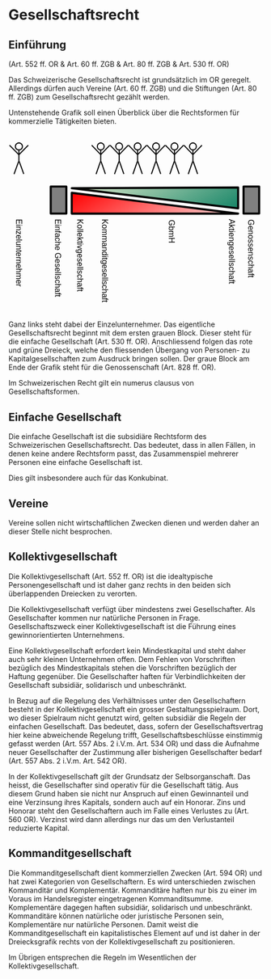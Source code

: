 # Gesellschaftsrecht

## Einführung
(Art. 552 ff. OR  & Art. 60 ff. ZGB & Art. 80 ff. ZGB & Art. 530 ff. OR)

Das Schweizerische Gesellschaftsrecht ist grundsätzlich im OR geregelt.
Allerdings dürfen auch Vereine (Art. 60 ff. ZGB) und die Stiftungen
(Art. 80 ff. ZGB) zum Gesellschaftsrecht gezählt werden.

Untenstehende Grafik soll einen Überblick über die Rechtsformen für
kommerzielle Tätigkeiten bieten.

<svg
   version="1.2"
   width="100%"
   height="86.870003mm"
   viewBox="0 0 12250 8687.0003"
   preserveAspectRatio="xMidYMid"
   fill-rule="evenodd"
   stroke-width="28.222"
   stroke-linejoin="round"
   xml:space="preserve"
   id="svg259"
   sodipodi:docname="231021_gesellschaftsrecht.svg"
   inkscape:version="1.3 (0e150ed6c4, 2023-07-21)"
   xmlns:inkscape="http://www.inkscape.org/namespaces/inkscape"
   xmlns:sodipodi="http://sodipodi.sourceforge.net/DTD/sodipodi-0.dtd"
   xmlns="http://www.w3.org/2000/svg"
   xmlns:svg="http://www.w3.org/2000/svg"
   xmlns:ooo="http://xml.openoffice.org/svg/export"><sodipodi:namedview
   id="namedview259"
   pagecolor="#ffffff"
   bordercolor="#000000"
   borderopacity="0.25"
   inkscape:showpageshadow="2"
   inkscape:pageopacity="0.0"
   inkscape:pagecheckerboard="0"
   inkscape:deskcolor="#d1d1d1"
   inkscape:document-units="mm"
   inkscape:zoom="0.48106061"
   inkscape:cx="199.55906"
   inkscape:cy="376.25197"
   inkscape:window-width="1280"
   inkscape:window-height="778"
   inkscape:window-x="-6"
   inkscape:window-y="-6"
   inkscape:window-maximized="1"
   inkscape:current-layer="svg259" />&#10; <defs
   class="ClipPathGroup"
   id="defs2">&#10;  <clipPath
   id="presentation_clip_path"
   clipPathUnits="userSpaceOnUse">&#10;   <rect
   x="0"
   y="0"
   width="21000"
   height="29700"
   id="rect1" />&#10;  </clipPath>&#10;  <clipPath
   id="presentation_clip_path_shrink"
   clipPathUnits="userSpaceOnUse">&#10;   <rect
   x="21"
   y="29"
   width="20958"
   height="29641"
   id="rect2" />&#10;  </clipPath>&#10; </defs>&#10; <defs
   id="defs27">&#10;  <font
   id="EmbeddedFont_1"
   horiz-adv-x="2048"
   horiz-origin-x="0"
   horiz-origin-y="0"
   vert-origin-x="512"
   vert-origin-y="768"
   vert-adv-y="1024">&#10;   <font-face
   font-family="Liberation Sans embedded"
   units-per-em="2048"
   font-weight="normal"
   font-style="normal"
   ascent="1852"
   descent="432"
   id="font-face2" />&#10;   <missing-glyph
   horiz-adv-x="2048"
   d="M 0,0 L 2047,0 2047,2047 0,2047 0,0 Z"
   id="missing-glyph2" />&#10;   <glyph
   unicode="z"
   horiz-adv-x="848"
   d="M 83,0 L 83,137 688,943 117,943 117,1082 901,1082 901,945 295,139 922,139 922,0 83,0 Z"
   id="glyph2" />&#10;   <glyph
   unicode="v"
   horiz-adv-x="1024"
   d="M 613,0 L 400,0 7,1082 199,1082 437,378 C 446,351 469,272 506,141 L 541,258 580,376 826,1082 1017,1082 613,0 Z"
   id="glyph3" />&#10;   <glyph
   unicode="u"
   horiz-adv-x="874"
   d="M 314,1082 L 314,396 C 314,325 321,269 335,230 349,191 371,162 402,145 433,128 478,119 537,119 624,119 692,149 742,208 792,267 817,350 817,455 L 817,1082 997,1082 997,231 C 997,105 999,28 1003,0 L 833,0 C 832,3 832,12 831,27 830,42 830,59 829,78 828,97 826,132 825,185 L 822,185 C 781,110 733,58 679,27 624,-4 557,-20 476,-20 357,-20 271,10 216,69 161,128 133,225 133,361 L 133,1082 314,1082 Z"
   id="glyph4" />&#10;   <glyph
   unicode="t"
   horiz-adv-x="531"
   d="M 554,8 C 495,-8 434,-16 372,-16 228,-16 156,66 156,229 L 156,951 31,951 31,1082 163,1082 216,1324 336,1324 336,1082 536,1082 536,951 336,951 336,268 C 336,216 345,180 362,159 379,138 408,127 450,127 474,127 509,132 554,141 L 554,8 Z"
   id="glyph5" />&#10;   <glyph
   unicode="s"
   horiz-adv-x="901"
   d="M 950,299 C 950,197 912,118 835,63 758,8 650,-20 511,-20 376,-20 273,2 200,47 127,91 79,160 57,254 L 216,285 C 231,227 263,185 311,158 359,131 426,117 511,117 602,117 669,131 712,159 754,187 775,229 775,285 775,328 760,362 731,389 702,416 654,438 589,455 L 460,489 C 357,516 283,542 240,568 196,593 162,624 137,661 112,698 100,743 100,796 100,895 135,970 206,1022 276,1073 378,1099 513,1099 632,1099 727,1078 798,1036 868,994 912,927 931,834 L 769,814 C 759,862 732,899 689,925 645,950 586,963 513,963 432,963 372,951 333,926 294,901 275,864 275,814 275,783 283,758 299,738 315,718 339,701 370,687 401,673 467,654 568,629 663,605 732,583 774,563 816,542 849,520 874,495 898,470 917,442 930,410 943,377 950,340 950,299 Z"
   id="glyph6" />&#10;   <glyph
   unicode="r"
   horiz-adv-x="522"
   d="M 142,0 L 142,830 C 142,906 140,990 136,1082 L 306,1082 C 311,959 314,886 314,861 L 318,861 C 347,954 380,1017 417,1051 454,1085 507,1102 575,1102 599,1102 623,1099 648,1092 L 648,927 C 624,934 592,937 552,937 477,937 420,905 381,841 342,776 322,684 322,564 L 322,0 142,0 Z"
   id="glyph7" />&#10;   <glyph
   unicode="o"
   horiz-adv-x="980"
   d="M 1053,542 C 1053,353 1011,212 928,119 845,26 724,-20 565,-20 407,-20 288,28 207,125 126,221 86,360 86,542 86,915 248,1102 571,1102 736,1102 858,1057 936,966 1014,875 1053,733 1053,542 Z M 864,542 C 864,691 842,800 798,868 753,935 679,969 574,969 469,969 393,935 346,866 299,797 275,689 275,542 275,399 298,292 345,221 391,149 464,113 563,113 671,113 748,148 795,217 841,286 864,395 864,542 Z"
   id="glyph8" />&#10;   <glyph
   unicode="n"
   horiz-adv-x="874"
   d="M 825,0 L 825,686 C 825,757 818,813 804,852 790,891 768,920 737,937 706,954 661,963 602,963 515,963 447,933 397,874 347,815 322,732 322,627 L 322,0 142,0 142,851 C 142,977 140,1054 136,1082 L 306,1082 C 307,1079 307,1070 308,1055 309,1040 310,1024 311,1005 312,986 313,950 314,897 L 317,897 C 358,972 406,1025 461,1056 515,1087 582,1102 663,1102 782,1102 869,1073 924,1014 979,955 1006,857 1006,721 L 1006,0 825,0 Z"
   id="glyph9" />&#10;   <glyph
   unicode="m"
   horiz-adv-x="1439"
   d="M 768,0 L 768,686 C 768,791 754,863 725,903 696,943 645,963 570,963 493,963 433,934 388,875 343,816 321,734 321,627 L 321,0 142,0 142,851 C 142,977 140,1054 136,1082 L 306,1082 C 307,1079 307,1070 308,1055 309,1040 310,1024 311,1005 312,986 313,950 314,897 L 317,897 C 356,974 400,1027 450,1057 500,1087 561,1102 633,1102 715,1102 780,1086 828,1053 875,1020 908,968 927,897 L 930,897 C 967,970 1013,1022 1066,1054 1119,1086 1183,1102 1258,1102 1367,1102 1447,1072 1497,1013 1546,954 1571,856 1571,721 L 1571,0 1393,0 1393,686 C 1393,791 1379,863 1350,903 1321,943 1270,963 1195,963 1116,963 1055,934 1012,876 968,817 946,734 946,627 L 946,0 768,0 Z"
   id="glyph10" />&#10;   <glyph
   unicode="l"
   horiz-adv-x="195"
   d="M 138,0 L 138,1484 318,1484 318,0 138,0 Z"
   id="glyph11" />&#10;   <glyph
   unicode="k"
   horiz-adv-x="901"
   d="M 816,0 L 450,494 318,385 318,0 138,0 138,1484 318,1484 318,557 793,1082 1004,1082 565,617 1027,0 816,0 Z"
   id="glyph12" />&#10;   <glyph
   unicode="i"
   horiz-adv-x="187"
   d="M 137,1312 L 137,1484 317,1484 317,1312 137,1312 Z M 137,0 L 137,1082 317,1082 317,0 137,0 Z"
   id="glyph13" />&#10;   <glyph
   unicode="h"
   horiz-adv-x="865"
   d="M 317,897 C 356,968 402,1020 457,1053 511,1086 580,1102 663,1102 780,1102 867,1073 923,1015 978,956 1006,858 1006,721 L 1006,0 825,0 825,686 C 825,762 818,819 804,856 790,893 767,920 735,937 703,954 659,963 602,963 517,963 450,934 399,875 348,816 322,737 322,638 L 322,0 142,0 142,1484 322,1484 322,1098 C 322,1057 321,1015 319,972 316,929 315,904 314,897 L 317,897 Z"
   id="glyph14" />&#10;   <glyph
   unicode="g"
   horiz-adv-x="936"
   d="M 548,-425 C 430,-425 336,-402 266,-355 196,-309 151,-243 131,-158 L 312,-132 C 324,-182 351,-220 392,-247 433,-274 486,-288 553,-288 732,-288 822,-183 822,27 L 822,201 820,201 C 786,132 739,80 680,45 621,10 551,-8 472,-8 339,-8 242,36 180,124 117,212 86,350 86,539 86,730 120,872 187,963 254,1054 355,1099 492,1099 569,1099 635,1082 692,1047 748,1012 791,962 822,897 L 824,897 C 824,917 825,952 828,1001 831,1050 833,1077 836,1082 L 1007,1082 C 1003,1046 1001,971 1001,858 L 1001,31 C 1001,-273 850,-425 548,-425 Z M 822,541 C 822,629 810,705 786,769 762,832 728,881 685,915 641,948 591,965 536,965 444,965 377,932 335,865 293,798 272,690 272,541 272,393 292,287 331,222 370,157 438,125 533,125 590,125 640,142 684,175 728,208 762,256 786,319 810,381 822,455 822,541 Z"
   id="glyph15" />&#10;   <glyph
   unicode="f"
   horiz-adv-x="548"
   d="M 361,951 L 361,0 181,0 181,951 29,951 29,1082 181,1082 181,1204 C 181,1303 203,1374 246,1417 289,1460 356,1482 445,1482 495,1482 537,1478 572,1470 L 572,1333 C 542,1338 515,1341 492,1341 446,1341 413,1329 392,1306 371,1283 361,1240 361,1179 L 361,1082 572,1082 572,951 361,951 Z"
   id="glyph16" />&#10;   <glyph
   unicode="e"
   horiz-adv-x="972"
   d="M 276,503 C 276,379 302,283 353,216 404,149 479,115 578,115 656,115 719,131 766,162 813,193 844,233 861,281 L 1019,236 C 954,65 807,-20 578,-20 418,-20 296,28 213,123 129,218 87,360 87,548 87,727 129,864 213,959 296,1054 416,1102 571,1102 889,1102 1048,910 1048,527 L 1048,503 276,503 Z M 862,641 C 852,755 823,838 775,891 727,943 658,969 568,969 481,969 412,940 361,882 310,823 282,743 278,641 L 862,641 Z"
   id="glyph17" />&#10;   <glyph
   unicode="d"
   horiz-adv-x="936"
   d="M 821,174 C 788,105 744,55 689,25 634,-5 565,-20 484,-20 347,-20 247,26 183,118 118,210 86,349 86,536 86,913 219,1102 484,1102 566,1102 634,1087 689,1057 744,1027 788,979 821,914 L 823,914 821,1035 821,1484 1001,1484 1001,223 C 1001,110 1003,36 1007,0 L 835,0 C 833,11 831,35 829,74 826,113 825,146 825,174 L 821,174 Z M 275,542 C 275,391 295,282 335,217 375,152 440,119 530,119 632,119 706,154 752,225 798,296 821,405 821,554 821,697 798,802 752,869 706,936 633,969 532,969 441,969 376,936 336,869 295,802 275,693 275,542 Z"
   id="glyph18" />&#10;   <glyph
   unicode="c"
   horiz-adv-x="892"
   d="M 275,546 C 275,402 298,295 343,226 388,157 457,122 548,122 612,122 666,139 709,174 752,209 778,262 788,334 L 970,322 C 956,218 912,135 837,73 762,11 668,-20 553,-20 402,-20 286,28 207,124 127,219 87,359 87,542 87,724 127,863 207,959 287,1054 402,1102 551,1102 662,1102 754,1073 827,1016 900,959 945,880 964,779 L 779,765 C 770,825 746,873 708,908 670,943 616,961 546,961 451,961 382,929 339,866 296,803 275,696 275,546 Z"
   id="glyph19" />&#10;   <glyph
   unicode="b"
   horiz-adv-x="927"
   d="M 1053,546 C 1053,169 920,-20 655,-20 573,-20 505,-5 451,25 396,54 352,102 318,168 L 316,168 C 316,147 315,116 312,74 309,31 307,7 306,0 L 132,0 C 136,36 138,110 138,223 L 138,1484 318,1484 318,1061 C 318,1018 317,967 314,908 L 318,908 C 351,977 396,1027 451,1057 506,1087 574,1102 655,1102 792,1102 892,1056 957,964 1021,872 1053,733 1053,546 Z M 864,540 C 864,691 844,800 804,865 764,930 699,963 609,963 508,963 434,928 388,859 341,790 318,680 318,529 318,387 341,282 386,215 431,147 505,113 607,113 698,113 763,147 804,214 844,281 864,389 864,540 Z"
   id="glyph20" />&#10;   <glyph
   unicode="a"
   horiz-adv-x="1060"
   d="M 414,-20 C 305,-20 224,9 169,66 114,123 87,202 87,302 87,414 124,500 198,560 271,620 390,652 554,656 L 797,660 797,719 C 797,807 778,870 741,908 704,946 645,965 565,965 484,965 426,951 389,924 352,897 330,853 323,793 L 135,810 C 166,1005 310,1102 569,1102 705,1102 807,1071 876,1009 945,946 979,856 979,738 L 979,272 C 979,219 986,179 1000,152 1014,125 1041,111 1080,111 1097,111 1117,113 1139,118 L 1139,6 C 1094,-5 1047,-10 1000,-10 933,-10 885,8 855,43 824,78 807,132 803,207 L 797,207 C 751,124 698,66 637,32 576,-3 501,-20 414,-20 Z M 455,115 C 521,115 580,130 631,160 682,190 723,231 753,284 782,336 797,390 797,445 L 797,534 600,530 C 515,529 451,520 408,504 364,488 330,463 307,430 284,397 272,353 272,299 272,240 288,195 320,163 351,131 396,115 455,115 Z"
   id="glyph21" />&#10;   <glyph
   unicode="K"
   horiz-adv-x="1182"
   d="M 1106,0 L 543,680 359,540 359,0 168,0 168,1409 359,1409 359,703 1038,1409 1263,1409 663,797 1343,0 1106,0 Z"
   id="glyph22" />&#10;   <glyph
   unicode="H"
   horiz-adv-x="1147"
   d="M 1121,0 L 1121,653 359,653 359,0 168,0 168,1409 359,1409 359,813 1121,813 1121,1409 1312,1409 1312,0 1121,0 Z"
   id="glyph23" />&#10;   <glyph
   unicode="G"
   horiz-adv-x="1342"
   d="M 103,711 C 103,940 164,1117 287,1242 410,1367 582,1430 804,1430 960,1430 1087,1404 1184,1351 1281,1298 1356,1214 1409,1098 L 1227,1044 C 1187,1124 1132,1182 1062,1219 991,1256 904,1274 799,1274 636,1274 512,1225 426,1127 340,1028 297,890 297,711 297,533 343,393 434,290 525,187 652,135 813,135 905,135 991,149 1071,177 1150,205 1215,243 1264,291 L 1264,545 843,545 843,705 1440,705 1440,219 C 1365,143 1274,84 1166,43 1057,1 940,-20 813,-20 666,-20 539,9 432,68 325,127 244,211 188,322 131,432 103,562 103,711 Z"
   id="glyph24" />&#10;   <glyph
   unicode="E"
   horiz-adv-x="1112"
   d="M 168,0 L 168,1409 1237,1409 1237,1253 359,1253 359,801 1177,801 1177,647 359,647 359,156 1278,156 1278,0 168,0 Z"
   id="glyph25" />&#10;   <glyph
   unicode="A"
   horiz-adv-x="1368"
   d="M 1167,0 L 1006,412 364,412 202,0 4,0 579,1409 796,1409 1362,0 1167,0 Z M 685,1265 L 676,1237 C 659,1182 635,1111 602,1024 L 422,561 949,561 768,1026 C 749,1072 731,1124 712,1182 L 685,1265 Z"
   id="glyph26" />&#10;   <glyph
   unicode=" "
   horiz-adv-x="564"
   id="glyph27" />&#10;  </font>&#10; </defs>&#10; <defs
   class="TextShapeIndex"
   id="defs28">&#10;  <g
   ooo:slide="id1"
   ooo:id-list="id3 id4 id5 id6 id7 id8 id9 id10 id11 id12 id13 id14 id15 id16 id17 id18 id19 id20 id21 id22 id23 id24 id25 id26 id27 id28 id29 id30 id31 id32 id33 id34 id35 id36 id37 id38 id39 id40 id41 id42 id43 id44 id45 id46 id47 id48 id49 id50 id51 id52 id53 id54 id55"
   id="g27" />&#10; </defs>&#10; <defs
   class="EmbeddedBulletChars"
   id="defs37">&#10;  <g
   id="bullet-char-template-57356"
   transform="matrix(4.8828125e-4,0,0,-4.8828125e-4,0,0)">&#10;   <path
   d="M 580,1141 1163,571 580,0 -4,571 Z"
   id="path28" />&#10;  </g>&#10;  <g
   id="bullet-char-template-57354"
   transform="matrix(4.8828125e-4,0,0,-4.8828125e-4,0,0)">&#10;   <path
   d="M 8,1128 H 1137 V 0 H 8 Z"
   id="path29" />&#10;  </g>&#10;  <g
   id="bullet-char-template-10146"
   transform="matrix(4.8828125e-4,0,0,-4.8828125e-4,0,0)">&#10;   <path
   d="M 174,0 602,739 174,1481 1456,739 Z M 1358,739 309,1346 659,739 Z"
   id="path30" />&#10;  </g>&#10;  <g
   id="bullet-char-template-10132"
   transform="matrix(4.8828125e-4,0,0,-4.8828125e-4,0,0)">&#10;   <path
   d="M 2015,739 1276,0 H 717 l 543,543 H 174 v 393 h 1086 l -543,545 h 557 z"
   id="path31" />&#10;  </g>&#10;  <g
   id="bullet-char-template-10007"
   transform="matrix(4.8828125e-4,0,0,-4.8828125e-4,0,0)">&#10;   <path
   d="m 0,-2 c -7,16 -16,29 -25,39 l 381,530 c -94,256 -141,385 -141,387 0,25 13,38 40,38 9,0 21,-2 34,-5 21,4 42,12 65,25 l 27,-13 111,-251 280,301 64,-25 24,25 c 21,-10 41,-24 62,-43 C 886,937 835,863 770,784 769,783 710,716 594,584 L 774,223 c 0,-27 -21,-55 -63,-84 l 16,-20 C 717,90 699,76 672,76 641,76 570,178 457,381 L 164,-76 c -22,-34 -53,-51 -92,-51 -42,0 -63,17 -64,51 -7,9 -10,24 -10,44 0,9 1,19 2,30 z"
   id="path32" />&#10;  </g>&#10;  <g
   id="bullet-char-template-10004"
   transform="matrix(4.8828125e-4,0,0,-4.8828125e-4,0,0)">&#10;   <path
   d="M 285,-33 C 182,-33 111,30 74,156 52,228 41,333 41,471 c 0,78 14,145 41,201 34,71 87,106 158,106 53,0 88,-31 106,-94 l 23,-176 c 8,-64 28,-97 59,-98 l 735,706 c 11,11 33,17 66,17 42,0 63,-15 63,-46 V 965 c 0,-36 -10,-64 -30,-84 L 442,47 C 390,-6 338,-33 285,-33 Z"
   id="path33" />&#10;  </g>&#10;  <g
   id="bullet-char-template-9679"
   transform="matrix(4.8828125e-4,0,0,-4.8828125e-4,0,0)">&#10;   <path
   d="M 813,0 C 632,0 489,54 383,161 276,268 223,411 223,592 c 0,181 53,324 160,431 106,107 249,161 430,161 179,0 323,-54 432,-161 108,-107 162,-251 162,-431 0,-180 -54,-324 -162,-431 C 1136,54 992,0 813,0 Z"
   id="path34" />&#10;  </g>&#10;  <g
   id="bullet-char-template-8226"
   transform="matrix(4.8828125e-4,0,0,-4.8828125e-4,0,0)">&#10;   <path
   d="m 346,457 c -73,0 -137,26 -191,78 -54,51 -81,114 -81,188 0,73 27,136 81,188 54,52 118,78 191,78 73,0 134,-26 185,-79 51,-51 77,-114 77,-187 0,-75 -25,-137 -76,-188 -50,-52 -112,-78 -186,-78 z"
   id="path35" />&#10;  </g>&#10;  <g
   id="bullet-char-template-8211"
   transform="matrix(4.8828125e-4,0,0,-4.8828125e-4,0,0)">&#10;   <path
   d="M -4,459 H 1135 V 606 H -4 Z"
   id="path36" />&#10;  </g>&#10;  <g
   id="bullet-char-template-61548"
   transform="matrix(4.8828125e-4,0,0,-4.8828125e-4,0,0)">&#10;   <path
   d="m 173,740 c 0,163 58,303 173,419 116,115 255,173 419,173 163,0 302,-58 418,-173 116,-116 174,-256 174,-419 0,-163 -58,-303 -174,-418 C 1067,206 928,148 765,148 601,148 462,206 346,322 231,437 173,577 173,740 Z"
   id="path37" />&#10;  </g>&#10; </defs>&#10; <g
   id="g37"
   transform="translate(-5200,-4874)">&#10;  <g
   id="id2"
   class="Master_Slide">&#10;   <g
   id="bg-id2"
   class="Background" />&#10;   <g
   id="bo-id2"
   class="BackgroundObjects" />&#10;  </g>&#10; </g>&#10; <g
   class="SlideGroup"
   id="g259"
   transform="translate(-5200,-4397.7497)">&#10;  <g
   id="g258">&#10;   <g
   id="container-id1">&#10;    <g
   id="id1"
   class="Slide"
   clip-path="url(#presentation_clip_path)">&#10;     <g
   class="Page"
   id="g257">&#10;      <g
   class="Group"
   id="g172">&#10;       <g
   class="Group"
   id="g168">&#10;        <g
   class="com.sun.star.drawing.CustomShape"
   id="g39">&#10;         <g
   id="id3">&#10;          <rect
   class="BoundingBox"
   stroke="none"
   fill="none"
   x="8189"
   y="7250"
   width="8103"
   height="1102"
   id="rect37" />&#10;          <g
   id="g38">&#10;           <defs
   id="defs38">&#10;            <linearGradient
   id="gradient1"
   x1="11024"
   y1="5693"
   x2="13457"
   y2="9908"
   gradientUnits="userSpaceOnUse">&#10;             <stop
   offset="0"
   style="stop-color:rgb(255,0,0)"
   id="stop37" />&#10;             <stop
   offset="1"
   style="stop-color:rgb(255,215,215)"
   id="stop38" />&#10;            </linearGradient>&#10;           </defs>&#10;           <path
   style="fill:url(#gradient1)"
   d="m 8240,7300 8001,1001 H 8240 Z"
   id="path38" />&#10;          </g>&#10;          <path
   fill="none"
   stroke="#000000"
   stroke-width="100"
   stroke-linejoin="round"
   d="m 8240,7300 8001,1001 H 8240 Z"
   id="path39" />&#10;         </g>&#10;        </g>&#10;        <g
   class="com.sun.star.drawing.CustomShape"
   id="g167">&#10;         <g
   id="id4">&#10;          <rect
   class="BoundingBox"
   stroke="none"
   fill="none"
   x="8190"
   y="6995"
   width="8102"
   height="1105"
   id="rect39" />&#10;          <g
   id="g166">&#10;           <defs
   id="defs166">&#10;            <linearGradient
   id="gradient2"
   x1="11023"
   y1="5438"
   x2="13458"
   y2="9655"
   gradientUnits="userSpaceOnUse">&#10;             <stop
   offset="0.015625"
   style="stop-color:rgb(221,232,203)"
   id="stop39" />&#10;             <stop
   offset="0.015625"
   style="stop-color:rgb(218,231,202)"
   id="stop40" />&#10;             <stop
   offset="0.03125"
   style="stop-color:rgb(218,231,202)"
   id="stop41" />&#10;             <stop
   offset="0.03125"
   style="stop-color:rgb(215,229,200)"
   id="stop42" />&#10;             <stop
   offset="0.046875"
   style="stop-color:rgb(215,229,200)"
   id="stop43" />&#10;             <stop
   offset="0.046875"
   style="stop-color:rgb(212,228,199)"
   id="stop44" />&#10;             <stop
   offset="0.0625"
   style="stop-color:rgb(212,228,199)"
   id="stop45" />&#10;             <stop
   offset="0.0625"
   style="stop-color:rgb(209,226,197)"
   id="stop46" />&#10;             <stop
   offset="0.078125"
   style="stop-color:rgb(209,226,197)"
   id="stop47" />&#10;             <stop
   offset="0.078125"
   style="stop-color:rgb(206,225,196)"
   id="stop48" />&#10;             <stop
   offset="0.09375"
   style="stop-color:rgb(206,225,196)"
   id="stop49" />&#10;             <stop
   offset="0.09375"
   style="stop-color:rgb(203,223,194)"
   id="stop50" />&#10;             <stop
   offset="0.109375"
   style="stop-color:rgb(203,223,194)"
   id="stop51" />&#10;             <stop
   offset="0.109375"
   style="stop-color:rgb(200,222,192)"
   id="stop52" />&#10;             <stop
   offset="0.125"
   style="stop-color:rgb(200,222,192)"
   id="stop53" />&#10;             <stop
   offset="0.125"
   style="stop-color:rgb(196,220,191)"
   id="stop54" />&#10;             <stop
   offset="0.140625"
   style="stop-color:rgb(196,220,191)"
   id="stop55" />&#10;             <stop
   offset="0.140625"
   style="stop-color:rgb(193,218,189)"
   id="stop56" />&#10;             <stop
   offset="0.15625"
   style="stop-color:rgb(193,218,189)"
   id="stop57" />&#10;             <stop
   offset="0.15625"
   style="stop-color:rgb(190,217,188)"
   id="stop58" />&#10;             <stop
   offset="0.171875"
   style="stop-color:rgb(190,217,188)"
   id="stop59" />&#10;             <stop
   offset="0.171875"
   style="stop-color:rgb(187,215,186)"
   id="stop60" />&#10;             <stop
   offset="0.1875"
   style="stop-color:rgb(187,215,186)"
   id="stop61" />&#10;             <stop
   offset="0.1875"
   style="stop-color:rgb(184,214,185)"
   id="stop62" />&#10;             <stop
   offset="0.203125"
   style="stop-color:rgb(184,214,185)"
   id="stop63" />&#10;             <stop
   offset="0.203125"
   style="stop-color:rgb(181,212,183)"
   id="stop64" />&#10;             <stop
   offset="0.21875"
   style="stop-color:rgb(181,212,183)"
   id="stop65" />&#10;             <stop
   offset="0.21875"
   style="stop-color:rgb(178,211,181)"
   id="stop66" />&#10;             <stop
   offset="0.234375"
   style="stop-color:rgb(178,211,181)"
   id="stop67" />&#10;             <stop
   offset="0.234375"
   style="stop-color:rgb(175,209,180)"
   id="stop68" />&#10;             <stop
   offset="0.25"
   style="stop-color:rgb(175,209,180)"
   id="stop69" />&#10;             <stop
   offset="0.25"
   style="stop-color:rgb(171,207,178)"
   id="stop70" />&#10;             <stop
   offset="0.265625"
   style="stop-color:rgb(171,207,178)"
   id="stop71" />&#10;             <stop
   offset="0.265625"
   style="stop-color:rgb(168,206,177)"
   id="stop72" />&#10;             <stop
   offset="0.28125"
   style="stop-color:rgb(168,206,177)"
   id="stop73" />&#10;             <stop
   offset="0.28125"
   style="stop-color:rgb(165,204,175)"
   id="stop74" />&#10;             <stop
   offset="0.296875"
   style="stop-color:rgb(165,204,175)"
   id="stop75" />&#10;             <stop
   offset="0.296875"
   style="stop-color:rgb(162,203,174)"
   id="stop76" />&#10;             <stop
   offset="0.3125"
   style="stop-color:rgb(162,203,174)"
   id="stop77" />&#10;             <stop
   offset="0.3125"
   style="stop-color:rgb(159,201,172)"
   id="stop78" />&#10;             <stop
   offset="0.328125"
   style="stop-color:rgb(159,201,172)"
   id="stop79" />&#10;             <stop
   offset="0.328125"
   style="stop-color:rgb(156,200,170)"
   id="stop80" />&#10;             <stop
   offset="0.34375"
   style="stop-color:rgb(156,200,170)"
   id="stop81" />&#10;             <stop
   offset="0.34375"
   style="stop-color:rgb(153,198,169)"
   id="stop82" />&#10;             <stop
   offset="0.359375"
   style="stop-color:rgb(153,198,169)"
   id="stop83" />&#10;             <stop
   offset="0.359375"
   style="stop-color:rgb(150,197,167)"
   id="stop84" />&#10;             <stop
   offset="0.375"
   style="stop-color:rgb(150,197,167)"
   id="stop85" />&#10;             <stop
   offset="0.375"
   style="stop-color:rgb(146,195,166)"
   id="stop86" />&#10;             <stop
   offset="0.390625"
   style="stop-color:rgb(146,195,166)"
   id="stop87" />&#10;             <stop
   offset="0.390625"
   style="stop-color:rgb(143,193,164)"
   id="stop88" />&#10;             <stop
   offset="0.40625"
   style="stop-color:rgb(143,193,164)"
   id="stop89" />&#10;             <stop
   offset="0.40625"
   style="stop-color:rgb(140,192,162)"
   id="stop90" />&#10;             <stop
   offset="0.421875"
   style="stop-color:rgb(140,192,162)"
   id="stop91" />&#10;             <stop
   offset="0.421875"
   style="stop-color:rgb(137,190,161)"
   id="stop92" />&#10;             <stop
   offset="0.4375"
   style="stop-color:rgb(137,190,161)"
   id="stop93" />&#10;             <stop
   offset="0.4375"
   style="stop-color:rgb(134,189,159)"
   id="stop94" />&#10;             <stop
   offset="0.453125"
   style="stop-color:rgb(134,189,159)"
   id="stop95" />&#10;             <stop
   offset="0.453125"
   style="stop-color:rgb(131,187,158)"
   id="stop96" />&#10;             <stop
   offset="0.46875"
   style="stop-color:rgb(131,187,158)"
   id="stop97" />&#10;             <stop
   offset="0.46875"
   style="stop-color:rgb(128,186,156)"
   id="stop98" />&#10;             <stop
   offset="0.484375"
   style="stop-color:rgb(128,186,156)"
   id="stop99" />&#10;             <stop
   offset="0.484375"
   style="stop-color:rgb(125,184,155)"
   id="stop100" />&#10;             <stop
   offset="0.5"
   style="stop-color:rgb(125,184,155)"
   id="stop101" />&#10;             <stop
   offset="0.5"
   style="stop-color:rgb(121,182,153)"
   id="stop102" />&#10;             <stop
   offset="0.515625"
   style="stop-color:rgb(121,182,153)"
   id="stop103" />&#10;             <stop
   offset="0.515625"
   style="stop-color:rgb(118,181,151)"
   id="stop104" />&#10;             <stop
   offset="0.53125"
   style="stop-color:rgb(118,181,151)"
   id="stop105" />&#10;             <stop
   offset="0.53125"
   style="stop-color:rgb(115,179,150)"
   id="stop106" />&#10;             <stop
   offset="0.546875"
   style="stop-color:rgb(115,179,150)"
   id="stop107" />&#10;             <stop
   offset="0.546875"
   style="stop-color:rgb(112,178,148)"
   id="stop108" />&#10;             <stop
   offset="0.5625"
   style="stop-color:rgb(112,178,148)"
   id="stop109" />&#10;             <stop
   offset="0.5625"
   style="stop-color:rgb(109,176,147)"
   id="stop110" />&#10;             <stop
   offset="0.578125"
   style="stop-color:rgb(109,176,147)"
   id="stop111" />&#10;             <stop
   offset="0.578125"
   style="stop-color:rgb(106,175,145)"
   id="stop112" />&#10;             <stop
   offset="0.59375"
   style="stop-color:rgb(106,175,145)"
   id="stop113" />&#10;             <stop
   offset="0.59375"
   style="stop-color:rgb(103,173,144)"
   id="stop114" />&#10;             <stop
   offset="0.609375"
   style="stop-color:rgb(103,173,144)"
   id="stop115" />&#10;             <stop
   offset="0.609375"
   style="stop-color:rgb(100,172,142)"
   id="stop116" />&#10;             <stop
   offset="0.625"
   style="stop-color:rgb(100,172,142)"
   id="stop117" />&#10;             <stop
   offset="0.625"
   style="stop-color:rgb(96,170,140)"
   id="stop118" />&#10;             <stop
   offset="0.640625"
   style="stop-color:rgb(96,170,140)"
   id="stop119" />&#10;             <stop
   offset="0.640625"
   style="stop-color:rgb(93,168,139)"
   id="stop120" />&#10;             <stop
   offset="0.65625"
   style="stop-color:rgb(93,168,139)"
   id="stop121" />&#10;             <stop
   offset="0.65625"
   style="stop-color:rgb(90,167,137)"
   id="stop122" />&#10;             <stop
   offset="0.671875"
   style="stop-color:rgb(90,167,137)"
   id="stop123" />&#10;             <stop
   offset="0.671875"
   style="stop-color:rgb(87,165,136)"
   id="stop124" />&#10;             <stop
   offset="0.6875"
   style="stop-color:rgb(87,165,136)"
   id="stop125" />&#10;             <stop
   offset="0.6875"
   style="stop-color:rgb(84,164,134)"
   id="stop126" />&#10;             <stop
   offset="0.703125"
   style="stop-color:rgb(84,164,134)"
   id="stop127" />&#10;             <stop
   offset="0.703125"
   style="stop-color:rgb(81,162,132)"
   id="stop128" />&#10;             <stop
   offset="0.71875"
   style="stop-color:rgb(81,162,132)"
   id="stop129" />&#10;             <stop
   offset="0.71875"
   style="stop-color:rgb(78,161,131)"
   id="stop130" />&#10;             <stop
   offset="0.734375"
   style="stop-color:rgb(78,161,131)"
   id="stop131" />&#10;             <stop
   offset="0.734375"
   style="stop-color:rgb(75,159,129)"
   id="stop132" />&#10;             <stop
   offset="0.75"
   style="stop-color:rgb(75,159,129)"
   id="stop133" />&#10;             <stop
   offset="0.75"
   style="stop-color:rgb(71,157,128)"
   id="stop134" />&#10;             <stop
   offset="0.765625"
   style="stop-color:rgb(71,157,128)"
   id="stop135" />&#10;             <stop
   offset="0.765625"
   style="stop-color:rgb(68,156,126)"
   id="stop136" />&#10;             <stop
   offset="0.78125"
   style="stop-color:rgb(68,156,126)"
   id="stop137" />&#10;             <stop
   offset="0.78125"
   style="stop-color:rgb(65,154,125)"
   id="stop138" />&#10;             <stop
   offset="0.796875"
   style="stop-color:rgb(65,154,125)"
   id="stop139" />&#10;             <stop
   offset="0.796875"
   style="stop-color:rgb(62,153,123)"
   id="stop140" />&#10;             <stop
   offset="0.8125"
   style="stop-color:rgb(62,153,123)"
   id="stop141" />&#10;             <stop
   offset="0.8125"
   style="stop-color:rgb(59,151,121)"
   id="stop142" />&#10;             <stop
   offset="0.828125"
   style="stop-color:rgb(59,151,121)"
   id="stop143" />&#10;             <stop
   offset="0.828125"
   style="stop-color:rgb(56,150,120)"
   id="stop144" />&#10;             <stop
   offset="0.84375"
   style="stop-color:rgb(56,150,120)"
   id="stop145" />&#10;             <stop
   offset="0.84375"
   style="stop-color:rgb(53,148,118)"
   id="stop146" />&#10;             <stop
   offset="0.859375"
   style="stop-color:rgb(53,148,118)"
   id="stop147" />&#10;             <stop
   offset="0.859375"
   style="stop-color:rgb(50,147,117)"
   id="stop148" />&#10;             <stop
   offset="0.875"
   style="stop-color:rgb(50,147,117)"
   id="stop149" />&#10;             <stop
   offset="0.875"
   style="stop-color:rgb(46,145,115)"
   id="stop150" />&#10;             <stop
   offset="0.890625"
   style="stop-color:rgb(46,145,115)"
   id="stop151" />&#10;             <stop
   offset="0.890625"
   style="stop-color:rgb(43,143,114)"
   id="stop152" />&#10;             <stop
   offset="0.90625"
   style="stop-color:rgb(43,143,114)"
   id="stop153" />&#10;             <stop
   offset="0.90625"
   style="stop-color:rgb(40,142,112)"
   id="stop154" />&#10;             <stop
   offset="0.921875"
   style="stop-color:rgb(40,142,112)"
   id="stop155" />&#10;             <stop
   offset="0.921875"
   style="stop-color:rgb(37,140,110)"
   id="stop156" />&#10;             <stop
   offset="0.9375"
   style="stop-color:rgb(37,140,110)"
   id="stop157" />&#10;             <stop
   offset="0.9375"
   style="stop-color:rgb(34,139,109)"
   id="stop158" />&#10;             <stop
   offset="0.953125"
   style="stop-color:rgb(34,139,109)"
   id="stop159" />&#10;             <stop
   offset="0.953125"
   style="stop-color:rgb(31,137,107)"
   id="stop160" />&#10;             <stop
   offset="0.96875"
   style="stop-color:rgb(31,137,107)"
   id="stop161" />&#10;             <stop
   offset="0.96875"
   style="stop-color:rgb(28,136,106)"
   id="stop162" />&#10;             <stop
   offset="0.984375"
   style="stop-color:rgb(28,136,106)"
   id="stop163" />&#10;             <stop
   offset="0.984375"
   style="stop-color:rgb(25,134,104)"
   id="stop164" />&#10;             <stop
   offset="1"
   style="stop-color:rgb(25,134,104)"
   id="stop165" />&#10;             <stop
   offset="1"
   style="stop-color:rgb(21,132,102)"
   id="stop166" />&#10;            </linearGradient>&#10;           </defs>&#10;           <path
   style="fill:url(#gradient2)"
   d="m 16240,8048 -7999,-969 7999,-34 z"
   id="path166" />&#10;          </g>&#10;          <path
   fill="none"
   stroke="#000000"
   stroke-width="100"
   stroke-linejoin="round"
   d="m 16240,8048 -7999,-969 7999,-34 z"
   id="path167" />&#10;         </g>&#10;        </g>&#10;       </g>&#10;       <g
   class="com.sun.star.drawing.CustomShape"
   id="g169">&#10;        <g
   id="id5">&#10;         <rect
   class="BoundingBox"
   stroke="none"
   fill="none"
   x="7180"
   y="6950"
   width="851"
   height="1401"
   id="rect168" />&#10;         <path
   fill="#808080"
   stroke="none"
   d="M 7605,8300 H 7230 V 7000 h 750 v 1300 z"
   id="path168" />&#10;         <path
   fill="none"
   stroke="#000000"
   stroke-width="100"
   stroke-linejoin="round"
   d="M 7605,8300 H 7230 V 7000 h 750 v 1300 z"
   id="path169" />&#10;        </g>&#10;       </g>&#10;       <g
   class="com.sun.star.drawing.CustomShape"
   id="g171">&#10;        <g
   id="id6">&#10;         <rect
   class="BoundingBox"
   stroke="none"
   fill="none"
   x="16450"
   y="6950"
   width="851"
   height="1401"
   id="rect169" />&#10;         <path
   fill="#808080"
   stroke="none"
   d="m 16875,8300 h -375 V 7000 h 750 v 1300 z"
   id="path170" />&#10;         <path
   fill="none"
   stroke="#000000"
   stroke-width="100"
   stroke-linejoin="round"
   d="m 16875,8300 h -375 V 7000 h 750 v 1300 z"
   id="path171" />&#10;        </g>&#10;       </g>&#10;      </g>&#10;      <g
   class="Group"
   id="g181">&#10;       <g
   class="com.sun.star.drawing.CustomShape"
   id="g173">&#10;        <g
   id="id7">&#10;         <rect
   class="BoundingBox"
   stroke="none"
   fill="none"
   x="5506"
   y="4874"
   width="390"
   height="391"
   id="rect172" />&#10;         <path
   fill="#ffffff"
   stroke="none"
   d="m 5870,5069 c 0,30 -8,59 -23,85 -15,26 -36,47 -62,62 -26,15 -55,23 -84,23 -30,0 -59,-8 -85,-23 -26,-15 -47,-36 -62,-62 -15,-26 -23,-55 -23,-85 0,-30 8,-59 23,-85 15,-26 36,-47 62,-62 26,-15 55,-23 85,-23 29,0 58,8 84,23 26,15 47,36 62,62 15,26 23,55 23,85 z"
   id="path172" />&#10;         <path
   fill="none"
   stroke="#000000"
   stroke-width="50"
   stroke-linejoin="round"
   d="m 5870,5069 c 0,30 -8,59 -23,85 -15,26 -36,47 -62,62 -26,15 -55,23 -84,23 -30,0 -59,-8 -85,-23 -26,-15 -47,-36 -62,-62 -15,-26 -23,-55 -23,-85 0,-30 8,-59 23,-85 15,-26 36,-47 62,-62 26,-15 55,-23 85,-23 29,0 58,8 84,23 26,15 47,36 62,62 15,26 23,55 23,85 z"
   id="path173" />&#10;        </g>&#10;       </g>&#10;       <g
   class="com.sun.star.drawing.LineShape"
   id="g174">&#10;        <g
   id="id8">&#10;         <rect
   class="BoundingBox"
   stroke="none"
   fill="none"
   x="5675"
   y="5214"
   width="51"
   height="616"
   id="rect173" />&#10;         <path
   fill="none"
   stroke="#000000"
   stroke-width="50"
   stroke-linejoin="round"
   d="m 5700,5239 v 565"
   id="path174" />&#10;        </g>&#10;       </g>&#10;       <g
   class="Group"
   id="g177">&#10;        <g
   class="com.sun.star.drawing.LineShape"
   id="g175">&#10;         <g
   id="id9">&#10;          <rect
   class="BoundingBox"
   stroke="none"
   fill="none"
   x="5225"
   y="4988"
   width="501"
   height="503"
   id="rect174" />&#10;          <path
   fill="none"
   stroke="#000000"
   stroke-width="50"
   stroke-linejoin="round"
   d="m 5250,5013 450,452"
   id="path175" />&#10;         </g>&#10;        </g>&#10;        <g
   class="com.sun.star.drawing.LineShape"
   id="g176">&#10;         <g
   id="id10">&#10;          <rect
   class="BoundingBox"
   stroke="none"
   fill="none"
   x="5675"
   y="4988"
   width="501"
   height="503"
   id="rect175" />&#10;          <path
   fill="none"
   stroke="#000000"
   stroke-width="50"
   stroke-linejoin="round"
   d="m 6150,5013 -450,452"
   id="path176" />&#10;         </g>&#10;        </g>&#10;       </g>&#10;       <g
   class="Group"
   id="g180">&#10;        <g
   class="com.sun.star.drawing.LineShape"
   id="g178">&#10;         <g
   id="id11">&#10;          <rect
   class="BoundingBox"
   stroke="none"
   fill="none"
   x="5442"
   y="5774"
   width="269"
   height="652"
   id="rect177" />&#10;          <path
   fill="none"
   stroke="#000000"
   stroke-width="50"
   stroke-linejoin="round"
   d="m 5467,6400 218,-601"
   id="path177" />&#10;         </g>&#10;        </g>&#10;        <g
   class="com.sun.star.drawing.LineShape"
   id="g179">&#10;         <g
   id="id12">&#10;          <rect
   class="BoundingBox"
   stroke="none"
   fill="none"
   x="5690"
   y="5766"
   width="269"
   height="652"
   id="rect178" />&#10;          <path
   fill="none"
   stroke="#000000"
   stroke-width="50"
   stroke-linejoin="round"
   d="M 5933,6392 5715,5791"
   id="path178" />&#10;         </g>&#10;        </g>&#10;       </g>&#10;      </g>&#10;      <g
   class="Group"
   id="g236">&#10;       <g
   class="Group"
   id="g190">&#10;        <g
   class="com.sun.star.drawing.CustomShape"
   id="g182">&#10;         <g
   id="id13">&#10;          <rect
   class="BoundingBox"
   stroke="none"
   fill="none"
   x="13878"
   y="4874"
   width="378"
   height="391"
   id="rect181" />&#10;          <path
   fill="#ffffff"
   stroke="none"
   d="m 14230,5069 c 0,30 -8,59 -22,85 -14,26 -35,47 -60,62 -25,15 -53,23 -81,23 -29,0 -57,-8 -82,-23 -25,-15 -46,-36 -60,-62 -14,-26 -22,-55 -22,-85 0,-30 8,-59 22,-85 14,-26 35,-47 60,-62 25,-15 53,-23 82,-23 28,0 56,8 81,23 25,15 46,36 60,62 14,26 22,55 22,85 z"
   id="path181" />&#10;          <path
   fill="none"
   stroke="#000000"
   stroke-width="50"
   stroke-linejoin="round"
   d="m 14230,5069 c 0,30 -8,59 -22,85 -14,26 -35,47 -60,62 -25,15 -53,23 -81,23 -29,0 -57,-8 -82,-23 -25,-15 -46,-36 -60,-62 -14,-26 -22,-55 -22,-85 0,-30 8,-59 22,-85 14,-26 35,-47 60,-62 25,-15 53,-23 82,-23 28,0 56,8 81,23 25,15 46,36 60,62 14,26 22,55 22,85 z"
   id="path182" />&#10;         </g>&#10;        </g>&#10;        <g
   class="com.sun.star.drawing.LineShape"
   id="g183">&#10;         <g
   id="id14">&#10;          <rect
   class="BoundingBox"
   stroke="none"
   fill="none"
   x="14041"
   y="5214"
   width="51"
   height="616"
   id="rect182" />&#10;          <path
   fill="none"
   stroke="#000000"
   stroke-width="50"
   stroke-linejoin="round"
   d="m 14066,5239 v 565"
   id="path183" />&#10;         </g>&#10;        </g>&#10;        <g
   class="Group"
   id="g186">&#10;         <g
   class="com.sun.star.drawing.LineShape"
   id="g184">&#10;          <g
   id="id15">&#10;           <rect
   class="BoundingBox"
   stroke="none"
   fill="none"
   x="13607"
   y="4988"
   width="485"
   height="503"
   id="rect183" />&#10;           <path
   fill="none"
   stroke="#000000"
   stroke-width="50"
   stroke-linejoin="round"
   d="m 13632,5013 434,452"
   id="path184" />&#10;          </g>&#10;         </g>&#10;         <g
   class="com.sun.star.drawing.LineShape"
   id="g185">&#10;          <g
   id="id16">&#10;           <rect
   class="BoundingBox"
   stroke="none"
   fill="none"
   x="14041"
   y="4988"
   width="485"
   height="503"
   id="rect184" />&#10;           <path
   fill="none"
   stroke="#000000"
   stroke-width="50"
   stroke-linejoin="round"
   d="m 14500,5013 -434,452"
   id="path185" />&#10;          </g>&#10;         </g>&#10;        </g>&#10;        <g
   class="Group"
   id="g189">&#10;         <g
   class="com.sun.star.drawing.LineShape"
   id="g187">&#10;          <g
   id="id17">&#10;           <rect
   class="BoundingBox"
   stroke="none"
   fill="none"
   x="13816"
   y="5774"
   width="261"
   height="652"
   id="rect186" />&#10;           <path
   fill="none"
   stroke="#000000"
   stroke-width="50"
   stroke-linejoin="round"
   d="m 13841,6400 210,-601"
   id="path186" />&#10;          </g>&#10;         </g>&#10;         <g
   class="com.sun.star.drawing.LineShape"
   id="g188">&#10;          <g
   id="id18">&#10;           <rect
   class="BoundingBox"
   stroke="none"
   fill="none"
   x="14056"
   y="5766"
   width="261"
   height="652"
   id="rect187" />&#10;           <path
   fill="none"
   stroke="#000000"
   stroke-width="50"
   stroke-linejoin="round"
   d="m 14291,6392 -210,-601"
   id="path187" />&#10;          </g>&#10;         </g>&#10;        </g>&#10;       </g>&#10;       <g
   class="Group"
   id="g199">&#10;        <g
   class="com.sun.star.drawing.CustomShape"
   id="g191">&#10;         <g
   id="id19">&#10;          <rect
   class="BoundingBox"
   stroke="none"
   fill="none"
   x="10331"
   y="4874"
   width="380"
   height="391"
   id="rect190" />&#10;          <path
   fill="#ffffff"
   stroke="none"
   d="m 10684,5069 c 0,30 -8,59 -22,85 -14,26 -35,47 -60,62 -25,15 -53,23 -82,23 -29,0 -57,-8 -82,-23 -25,-15 -46,-36 -60,-62 -14,-26 -22,-55 -22,-85 0,-30 8,-59 22,-85 14,-26 35,-47 60,-62 25,-15 53,-23 82,-23 29,0 57,8 82,23 25,15 46,36 60,62 14,26 22,55 22,85 z"
   id="path190" />&#10;          <path
   fill="none"
   stroke="#000000"
   stroke-width="50"
   stroke-linejoin="round"
   d="m 10684,5069 c 0,30 -8,59 -22,85 -14,26 -35,47 -60,62 -25,15 -53,23 -82,23 -29,0 -57,-8 -82,-23 -25,-15 -46,-36 -60,-62 -14,-26 -22,-55 -22,-85 0,-30 8,-59 22,-85 14,-26 35,-47 60,-62 25,-15 53,-23 82,-23 29,0 57,8 82,23 25,15 46,36 60,62 14,26 22,55 22,85 z"
   id="path191" />&#10;         </g>&#10;        </g>&#10;        <g
   class="com.sun.star.drawing.LineShape"
   id="g192">&#10;         <g
   id="id20">&#10;          <rect
   class="BoundingBox"
   stroke="none"
   fill="none"
   x="10496"
   y="5214"
   width="51"
   height="616"
   id="rect191" />&#10;          <path
   fill="none"
   stroke="#000000"
   stroke-width="50"
   stroke-linejoin="round"
   d="m 10521,5239 v 565"
   id="path192" />&#10;         </g>&#10;        </g>&#10;        <g
   class="Group"
   id="g195">&#10;         <g
   class="com.sun.star.drawing.LineShape"
   id="g193">&#10;          <g
   id="id21">&#10;           <rect
   class="BoundingBox"
   stroke="none"
   fill="none"
   x="10061"
   y="4988"
   width="485"
   height="503"
   id="rect192" />&#10;           <path
   fill="none"
   stroke="#000000"
   stroke-width="50"
   stroke-linejoin="round"
   d="m 10086,5013 434,452"
   id="path193" />&#10;          </g>&#10;         </g>&#10;         <g
   class="com.sun.star.drawing.LineShape"
   id="g194">&#10;          <g
   id="id22">&#10;           <rect
   class="BoundingBox"
   stroke="none"
   fill="none"
   x="10496"
   y="4988"
   width="485"
   height="503"
   id="rect193" />&#10;           <path
   fill="none"
   stroke="#000000"
   stroke-width="50"
   stroke-linejoin="round"
   d="m 10955,5013 -434,452"
   id="path194" />&#10;          </g>&#10;         </g>&#10;        </g>&#10;        <g
   class="Group"
   id="g198">&#10;         <g
   class="com.sun.star.drawing.LineShape"
   id="g196">&#10;          <g
   id="id23">&#10;           <rect
   class="BoundingBox"
   stroke="none"
   fill="none"
   x="10271"
   y="5774"
   width="261"
   height="652"
   id="rect195" />&#10;           <path
   fill="none"
   stroke="#000000"
   stroke-width="50"
   stroke-linejoin="round"
   d="m 10296,6400 210,-601"
   id="path195" />&#10;          </g>&#10;         </g>&#10;         <g
   class="com.sun.star.drawing.LineShape"
   id="g197">&#10;          <g
   id="id24">&#10;           <rect
   class="BoundingBox"
   stroke="none"
   fill="none"
   x="10510"
   y="5766"
   width="261"
   height="652"
   id="rect196" />&#10;           <path
   fill="none"
   stroke="#000000"
   stroke-width="50"
   stroke-linejoin="round"
   d="m 10745,6392 -210,-601"
   id="path196" />&#10;          </g>&#10;         </g>&#10;        </g>&#10;       </g>&#10;       <g
   class="Group"
   id="g208">&#10;        <g
   class="com.sun.star.drawing.CustomShape"
   id="g200">&#10;         <g
   id="id25">&#10;          <rect
   class="BoundingBox"
   stroke="none"
   fill="none"
   x="12105"
   y="4874"
   width="378"
   height="391"
   id="rect199" />&#10;          <path
   fill="#ffffff"
   stroke="none"
   d="m 12457,5069 c 0,30 -8,59 -22,85 -14,26 -35,47 -60,62 -25,15 -53,23 -81,23 -29,0 -57,-8 -82,-23 -25,-15 -46,-36 -60,-62 -14,-26 -22,-55 -22,-85 0,-30 8,-59 22,-85 14,-26 35,-47 60,-62 25,-15 53,-23 82,-23 28,0 56,8 81,23 25,15 46,36 60,62 14,26 22,55 22,85 z"
   id="path199" />&#10;          <path
   fill="none"
   stroke="#000000"
   stroke-width="50"
   stroke-linejoin="round"
   d="m 12457,5069 c 0,30 -8,59 -22,85 -14,26 -35,47 -60,62 -25,15 -53,23 -81,23 -29,0 -57,-8 -82,-23 -25,-15 -46,-36 -60,-62 -14,-26 -22,-55 -22,-85 0,-30 8,-59 22,-85 14,-26 35,-47 60,-62 25,-15 53,-23 82,-23 28,0 56,8 81,23 25,15 46,36 60,62 14,26 22,55 22,85 z"
   id="path200" />&#10;         </g>&#10;        </g>&#10;        <g
   class="com.sun.star.drawing.LineShape"
   id="g201">&#10;         <g
   id="id26">&#10;          <rect
   class="BoundingBox"
   stroke="none"
   fill="none"
   x="12268"
   y="5214"
   width="51"
   height="616"
   id="rect200" />&#10;          <path
   fill="none"
   stroke="#000000"
   stroke-width="50"
   stroke-linejoin="round"
   d="m 12293,5239 v 565"
   id="path201" />&#10;         </g>&#10;        </g>&#10;        <g
   class="Group"
   id="g204">&#10;         <g
   class="com.sun.star.drawing.LineShape"
   id="g202">&#10;          <g
   id="id27">&#10;           <rect
   class="BoundingBox"
   stroke="none"
   fill="none"
   x="11834"
   y="4988"
   width="485"
   height="503"
   id="rect201" />&#10;           <path
   fill="none"
   stroke="#000000"
   stroke-width="50"
   stroke-linejoin="round"
   d="m 11859,5013 434,452"
   id="path202" />&#10;          </g>&#10;         </g>&#10;         <g
   class="com.sun.star.drawing.LineShape"
   id="g203">&#10;          <g
   id="id28">&#10;           <rect
   class="BoundingBox"
   stroke="none"
   fill="none"
   x="12268"
   y="4988"
   width="485"
   height="503"
   id="rect202" />&#10;           <path
   fill="none"
   stroke="#000000"
   stroke-width="50"
   stroke-linejoin="round"
   d="m 12727,5013 -434,452"
   id="path203" />&#10;          </g>&#10;         </g>&#10;        </g>&#10;        <g
   class="Group"
   id="g207">&#10;         <g
   class="com.sun.star.drawing.LineShape"
   id="g205">&#10;          <g
   id="id29">&#10;           <rect
   class="BoundingBox"
   stroke="none"
   fill="none"
   x="12044"
   y="5774"
   width="261"
   height="652"
   id="rect204" />&#10;           <path
   fill="none"
   stroke="#000000"
   stroke-width="50"
   stroke-linejoin="round"
   d="m 12069,6400 210,-601"
   id="path204" />&#10;          </g>&#10;         </g>&#10;         <g
   class="com.sun.star.drawing.LineShape"
   id="g206">&#10;          <g
   id="id30">&#10;           <rect
   class="BoundingBox"
   stroke="none"
   fill="none"
   x="12283"
   y="5766"
   width="261"
   height="652"
   id="rect205" />&#10;           <path
   fill="none"
   stroke="#000000"
   stroke-width="50"
   stroke-linejoin="round"
   d="m 12518,6392 -210,-601"
   id="path205" />&#10;          </g>&#10;         </g>&#10;        </g>&#10;       </g>&#10;       <g
   class="Group"
   id="g217">&#10;        <g
   class="com.sun.star.drawing.CustomShape"
   id="g209">&#10;         <g
   id="id31">&#10;          <rect
   class="BoundingBox"
   stroke="none"
   fill="none"
   x="11219"
   y="4874"
   width="378"
   height="391"
   id="rect208" />&#10;          <path
   fill="#ffffff"
   stroke="none"
   d="m 11571,5069 c 0,30 -8,59 -22,85 -14,26 -35,47 -60,62 -25,15 -53,23 -81,23 -29,0 -57,-8 -82,-23 -25,-15 -46,-36 -60,-62 -14,-26 -22,-55 -22,-85 0,-30 8,-59 22,-85 14,-26 35,-47 60,-62 25,-15 53,-23 82,-23 28,0 56,8 81,23 25,15 46,36 60,62 14,26 22,55 22,85 z"
   id="path208" />&#10;          <path
   fill="none"
   stroke="#000000"
   stroke-width="50"
   stroke-linejoin="round"
   d="m 11571,5069 c 0,30 -8,59 -22,85 -14,26 -35,47 -60,62 -25,15 -53,23 -81,23 -29,0 -57,-8 -82,-23 -25,-15 -46,-36 -60,-62 -14,-26 -22,-55 -22,-85 0,-30 8,-59 22,-85 14,-26 35,-47 60,-62 25,-15 53,-23 82,-23 28,0 56,8 81,23 25,15 46,36 60,62 14,26 22,55 22,85 z"
   id="path209" />&#10;         </g>&#10;        </g>&#10;        <g
   class="com.sun.star.drawing.LineShape"
   id="g210">&#10;         <g
   id="id32">&#10;          <rect
   class="BoundingBox"
   stroke="none"
   fill="none"
   x="11382"
   y="5214"
   width="51"
   height="616"
   id="rect209" />&#10;          <path
   fill="none"
   stroke="#000000"
   stroke-width="50"
   stroke-linejoin="round"
   d="m 11407,5239 v 565"
   id="path210" />&#10;         </g>&#10;        </g>&#10;        <g
   class="Group"
   id="g213">&#10;         <g
   class="com.sun.star.drawing.LineShape"
   id="g211">&#10;          <g
   id="id33">&#10;           <rect
   class="BoundingBox"
   stroke="none"
   fill="none"
   x="10948"
   y="4988"
   width="485"
   height="503"
   id="rect210" />&#10;           <path
   fill="none"
   stroke="#000000"
   stroke-width="50"
   stroke-linejoin="round"
   d="m 10973,5013 434,452"
   id="path211" />&#10;          </g>&#10;         </g>&#10;         <g
   class="com.sun.star.drawing.LineShape"
   id="g212">&#10;          <g
   id="id34">&#10;           <rect
   class="BoundingBox"
   stroke="none"
   fill="none"
   x="11382"
   y="4988"
   width="485"
   height="503"
   id="rect211" />&#10;           <path
   fill="none"
   stroke="#000000"
   stroke-width="50"
   stroke-linejoin="round"
   d="m 11841,5013 -434,452"
   id="path212" />&#10;          </g>&#10;         </g>&#10;        </g>&#10;        <g
   class="Group"
   id="g216">&#10;         <g
   class="com.sun.star.drawing.LineShape"
   id="g214">&#10;          <g
   id="id35">&#10;           <rect
   class="BoundingBox"
   stroke="none"
   fill="none"
   x="11157"
   y="5774"
   width="261"
   height="652"
   id="rect213" />&#10;           <path
   fill="none"
   stroke="#000000"
   stroke-width="50"
   stroke-linejoin="round"
   d="m 11182,6400 210,-601"
   id="path213" />&#10;          </g>&#10;         </g>&#10;         <g
   class="com.sun.star.drawing.LineShape"
   id="g215">&#10;          <g
   id="id36">&#10;           <rect
   class="BoundingBox"
   stroke="none"
   fill="none"
   x="11397"
   y="5766"
   width="261"
   height="652"
   id="rect214" />&#10;           <path
   fill="none"
   stroke="#000000"
   stroke-width="50"
   stroke-linejoin="round"
   d="m 11632,6392 -210,-601"
   id="path214" />&#10;          </g>&#10;         </g>&#10;        </g>&#10;       </g>&#10;       <g
   class="Group"
   id="g226">&#10;        <g
   class="com.sun.star.drawing.CustomShape"
   id="g218">&#10;         <g
   id="id37">&#10;          <rect
   class="BoundingBox"
   stroke="none"
   fill="none"
   x="12991"
   y="4874"
   width="380"
   height="391"
   id="rect217" />&#10;          <path
   fill="#ffffff"
   stroke="none"
   d="m 13344,5069 c 0,30 -8,59 -22,85 -14,26 -35,47 -60,62 -25,15 -53,23 -82,23 -29,0 -57,-8 -82,-23 -25,-15 -46,-36 -60,-62 -14,-26 -22,-55 -22,-85 0,-30 8,-59 22,-85 14,-26 35,-47 60,-62 25,-15 53,-23 82,-23 29,0 57,8 82,23 25,15 46,36 60,62 14,26 22,55 22,85 z"
   id="path217" />&#10;          <path
   fill="none"
   stroke="#000000"
   stroke-width="50"
   stroke-linejoin="round"
   d="m 13344,5069 c 0,30 -8,59 -22,85 -14,26 -35,47 -60,62 -25,15 -53,23 -82,23 -29,0 -57,-8 -82,-23 -25,-15 -46,-36 -60,-62 -14,-26 -22,-55 -22,-85 0,-30 8,-59 22,-85 14,-26 35,-47 60,-62 25,-15 53,-23 82,-23 29,0 57,8 82,23 25,15 46,36 60,62 14,26 22,55 22,85 z"
   id="path218" />&#10;         </g>&#10;        </g>&#10;        <g
   class="com.sun.star.drawing.LineShape"
   id="g219">&#10;         <g
   id="id38">&#10;          <rect
   class="BoundingBox"
   stroke="none"
   fill="none"
   x="13155"
   y="5214"
   width="51"
   height="616"
   id="rect218" />&#10;          <path
   fill="none"
   stroke="#000000"
   stroke-width="50"
   stroke-linejoin="round"
   d="m 13180,5239 v 565"
   id="path219" />&#10;         </g>&#10;        </g>&#10;        <g
   class="Group"
   id="g222">&#10;         <g
   class="com.sun.star.drawing.LineShape"
   id="g220">&#10;          <g
   id="id39">&#10;           <rect
   class="BoundingBox"
   stroke="none"
   fill="none"
   x="12721"
   y="4988"
   width="485"
   height="503"
   id="rect219" />&#10;           <path
   fill="none"
   stroke="#000000"
   stroke-width="50"
   stroke-linejoin="round"
   d="m 12746,5013 434,452"
   id="path220" />&#10;          </g>&#10;         </g>&#10;         <g
   class="com.sun.star.drawing.LineShape"
   id="g221">&#10;          <g
   id="id40">&#10;           <rect
   class="BoundingBox"
   stroke="none"
   fill="none"
   x="13155"
   y="4988"
   width="485"
   height="503"
   id="rect220" />&#10;           <path
   fill="none"
   stroke="#000000"
   stroke-width="50"
   stroke-linejoin="round"
   d="m 13614,5013 -434,452"
   id="path221" />&#10;          </g>&#10;         </g>&#10;        </g>&#10;        <g
   class="Group"
   id="g225">&#10;         <g
   class="com.sun.star.drawing.LineShape"
   id="g223">&#10;          <g
   id="id41">&#10;           <rect
   class="BoundingBox"
   stroke="none"
   fill="none"
   x="12931"
   y="5774"
   width="261"
   height="652"
   id="rect222" />&#10;           <path
   fill="none"
   stroke="#000000"
   stroke-width="50"
   stroke-linejoin="round"
   d="m 12956,6400 210,-601"
   id="path222" />&#10;          </g>&#10;         </g>&#10;         <g
   class="com.sun.star.drawing.LineShape"
   id="g224">&#10;          <g
   id="id42">&#10;           <rect
   class="BoundingBox"
   stroke="none"
   fill="none"
   x="13170"
   y="5766"
   width="261"
   height="652"
   id="rect223" />&#10;           <path
   fill="none"
   stroke="#000000"
   stroke-width="50"
   stroke-linejoin="round"
   d="m 13405,6392 -210,-601"
   id="path223" />&#10;          </g>&#10;         </g>&#10;        </g>&#10;       </g>&#10;       <g
   class="Group"
   id="g235">&#10;        <g
   class="com.sun.star.drawing.CustomShape"
   id="g227">&#10;         <g
   id="id43">&#10;          <rect
   class="BoundingBox"
   stroke="none"
   fill="none"
   x="9446"
   y="4874"
   width="378"
   height="391"
   id="rect226" />&#10;          <path
   fill="#ffffff"
   stroke="none"
   d="m 9798,5069 c 0,30 -8,59 -22,85 -14,26 -35,47 -60,62 -25,15 -53,23 -81,23 -29,0 -57,-8 -82,-23 -25,-15 -46,-36 -60,-62 -14,-26 -22,-55 -22,-85 0,-30 8,-59 22,-85 14,-26 35,-47 60,-62 25,-15 53,-23 82,-23 28,0 56,8 81,23 25,15 46,36 60,62 14,26 22,55 22,85 z"
   id="path226" />&#10;          <path
   fill="none"
   stroke="#000000"
   stroke-width="50"
   stroke-linejoin="round"
   d="m 9798,5069 c 0,30 -8,59 -22,85 -14,26 -35,47 -60,62 -25,15 -53,23 -81,23 -29,0 -57,-8 -82,-23 -25,-15 -46,-36 -60,-62 -14,-26 -22,-55 -22,-85 0,-30 8,-59 22,-85 14,-26 35,-47 60,-62 25,-15 53,-23 82,-23 28,0 56,8 81,23 25,15 46,36 60,62 14,26 22,55 22,85 z"
   id="path227" />&#10;         </g>&#10;        </g>&#10;        <g
   class="com.sun.star.drawing.LineShape"
   id="g228">&#10;         <g
   id="id44">&#10;          <rect
   class="BoundingBox"
   stroke="none"
   fill="none"
   x="9609"
   y="5214"
   width="51"
   height="616"
   id="rect227" />&#10;          <path
   fill="none"
   stroke="#000000"
   stroke-width="50"
   stroke-linejoin="round"
   d="m 9634,5239 v 565"
   id="path228" />&#10;         </g>&#10;        </g>&#10;        <g
   class="Group"
   id="g231">&#10;         <g
   class="com.sun.star.drawing.LineShape"
   id="g229">&#10;          <g
   id="id45">&#10;           <rect
   class="BoundingBox"
   stroke="none"
   fill="none"
   x="9175"
   y="4988"
   width="485"
   height="503"
   id="rect228" />&#10;           <path
   fill="none"
   stroke="#000000"
   stroke-width="50"
   stroke-linejoin="round"
   d="m 9200,5013 434,452"
   id="path229" />&#10;          </g>&#10;         </g>&#10;         <g
   class="com.sun.star.drawing.LineShape"
   id="g230">&#10;          <g
   id="id46">&#10;           <rect
   class="BoundingBox"
   stroke="none"
   fill="none"
   x="9609"
   y="4988"
   width="485"
   height="503"
   id="rect229" />&#10;           <path
   fill="none"
   stroke="#000000"
   stroke-width="50"
   stroke-linejoin="round"
   d="m 10068,5013 -434,452"
   id="path230" />&#10;          </g>&#10;         </g>&#10;        </g>&#10;        <g
   class="Group"
   id="g234">&#10;         <g
   class="com.sun.star.drawing.LineShape"
   id="g232">&#10;          <g
   id="id47">&#10;           <rect
   class="BoundingBox"
   stroke="none"
   fill="none"
   x="9385"
   y="5774"
   width="261"
   height="652"
   id="rect231" />&#10;           <path
   fill="none"
   stroke="#000000"
   stroke-width="50"
   stroke-linejoin="round"
   d="m 9410,6400 210,-601"
   id="path231" />&#10;          </g>&#10;         </g>&#10;         <g
   class="com.sun.star.drawing.LineShape"
   id="g233">&#10;          <g
   id="id48">&#10;           <rect
   class="BoundingBox"
   stroke="none"
   fill="none"
   x="9624"
   y="5766"
   width="261"
   height="652"
   id="rect232" />&#10;           <path
   fill="none"
   stroke="#000000"
   stroke-width="50"
   stroke-linejoin="round"
   d="M 9859,6392 9649,5791"
   id="path232" />&#10;          </g>&#10;         </g>&#10;        </g>&#10;       </g>&#10;      </g>&#10;      <g
   class="com.sun.star.drawing.CustomShape"
   id="g238">&#10;       <g
   id="id49">&#10;        <rect
   class="BoundingBox"
   stroke="none"
   fill="none"
   x="5200"
   y="8310"
   width="1000"
   height="4251"
   id="rect236" />&#10;        <text
   class="SVGTextShape"
   transform="rotate(90,5565,8559)"
   id="text238"><tspan
     class="TextParagraph"
     font-family="'Liberation Sans', sans-serif"
     font-size="388px"
     font-weight="400"
     id="tspan238"><tspan
       class="TextPosition"
       x="5565"
       y="8559"
       id="tspan237"><tspan
         fill="#000000"
         stroke="none"
         style="white-space:pre"
         id="tspan236">Einzelunternehmer</tspan></tspan></tspan></text>&#10;       </g>&#10;      </g>&#10;      <g
   class="com.sun.star.drawing.CustomShape"
   id="g241">&#10;       <g
   id="id50">&#10;        <rect
   class="BoundingBox"
   stroke="none"
   fill="none"
   x="8131"
   y="8310"
   width="1000"
   height="4251"
   id="rect238" />&#10;        <text
   class="SVGTextShape"
   transform="rotate(90,8496,8559)"
   id="text241"><tspan
     class="TextParagraph"
     font-family="'Liberation Sans', sans-serif"
     font-size="388px"
     font-weight="400"
     id="tspan241"><tspan
       class="TextPosition"
       x="8496"
       y="8559"
       id="tspan240"><tspan
         fill="#000000"
         stroke="none"
         style="white-space:pre"
         id="tspan239">Kollektivgesellschaft</tspan></tspan></tspan></text>&#10;       </g>&#10;      </g>&#10;      <g
   class="com.sun.star.drawing.CustomShape"
   id="g244">&#10;       <g
   id="id51">&#10;        <rect
   class="BoundingBox"
   stroke="none"
   fill="none"
   x="9331"
   y="8310"
   width="1000"
   height="4801"
   id="rect241" />&#10;        <text
   class="SVGTextShape"
   transform="rotate(90,9696,8559)"
   id="text244"><tspan
     class="TextParagraph"
     font-family="'Liberation Sans', sans-serif"
     font-size="388px"
     font-weight="400"
     id="tspan244"><tspan
       class="TextPosition"
       x="9696"
       y="8559"
       id="tspan243"><tspan
         fill="#000000"
         stroke="none"
         style="white-space:pre"
         id="tspan242">Kommanditgesellschaft</tspan></tspan></tspan></text>&#10;       </g>&#10;      </g>&#10;      <g
   class="com.sun.star.drawing.CustomShape"
   id="g247">&#10;       <g
   id="id52">&#10;        <rect
   class="BoundingBox"
   stroke="none"
   fill="none"
   x="7081"
   y="8310"
   width="1000"
   height="5251"
   id="rect244" />&#10;        <text
   class="SVGTextShape"
   transform="rotate(90,7446,8559)"
   id="text247"><tspan
     class="TextParagraph"
     font-family="'Liberation Sans', sans-serif"
     font-size="388px"
     font-weight="400"
     id="tspan247"><tspan
       class="TextPosition"
       x="7446"
       y="8559"
       id="tspan246"><tspan
         fill="#000000"
         stroke="none"
         style="white-space:pre"
         id="tspan245">Einfache Gesellschaft</tspan></tspan></tspan></text>&#10;       </g>&#10;      </g>&#10;      <g
   class="com.sun.star.drawing.CustomShape"
   id="g250">&#10;       <g
   id="id53">&#10;        <rect
   class="BoundingBox"
   stroke="none"
   fill="none"
   x="12531"
   y="8350"
   width="1000"
   height="4251"
   id="rect247" />&#10;        <text
   class="SVGTextShape"
   transform="rotate(90,12896,8599)"
   id="text250"><tspan
     class="TextParagraph"
     font-family="'Liberation Sans', sans-serif"
     font-size="388px"
     font-weight="400"
     id="tspan250"><tspan
       class="TextPosition"
       x="12896"
       y="8599"
       id="tspan249"><tspan
         fill="#000000"
         stroke="none"
         style="white-space:pre"
         id="tspan248">GbmH</tspan></tspan></tspan></text>&#10;       </g>&#10;      </g>&#10;      <g
   class="com.sun.star.drawing.CustomShape"
   id="g253">&#10;       <g
   id="id54">&#10;        <rect
   class="BoundingBox"
   stroke="none"
   fill="none"
   x="15431"
   y="8310"
   width="1000"
   height="4251"
   id="rect250" />&#10;        <text
   class="SVGTextShape"
   transform="rotate(90,15796,8559)"
   id="text253"><tspan
     class="TextParagraph"
     font-family="'Liberation Sans', sans-serif"
     font-size="388px"
     font-weight="400"
     id="tspan253"><tspan
       class="TextPosition"
       x="15796"
       y="8559"
       id="tspan252"><tspan
         fill="#000000"
         stroke="none"
         style="white-space:pre"
         id="tspan251">Aktiengesellschaft</tspan></tspan></tspan></text>&#10;       </g>&#10;      </g>&#10;      <g
   class="com.sun.star.drawing.CustomShape"
   id="g256">&#10;       <g
   id="id55">&#10;        <rect
   class="BoundingBox"
   stroke="none"
   fill="none"
   x="16361"
   y="8330"
   width="1000"
   height="4251"
   id="rect253" />&#10;        <text
   class="SVGTextShape"
   transform="rotate(90,16726,8579)"
   id="text256"><tspan
     class="TextParagraph"
     font-family="'Liberation Sans', sans-serif"
     font-size="388px"
     font-weight="400"
     id="tspan256"><tspan
       class="TextPosition"
       x="16726"
       y="8579"
       id="tspan255"><tspan
         fill="#000000"
         stroke="none"
         style="white-space:pre"
         id="tspan254">Genossenschaft</tspan></tspan></tspan></text>&#10;       </g>&#10;      </g>&#10;     </g>&#10;    </g>&#10;   </g>&#10;  </g>&#10; </g>&#10;</svg>


Ganz links steht dabei der Einzelunternehmer. Das eigentliche
Gesellschaftsrecht beginnt mit dem ersten grauen Block. Dieser steht für
die einfache Gesellschaft (Art. 530 ff. OR). Anschliessend folgen das
rote und grüne Dreieck, welche den fliessenden Übergang von
Personen- zu Kapitalgesellschaften zum Ausdruck bringen sollen. Der
graue Block am Ende der Grafik steht für die Genossenschaft (Art. 828
ff. OR).

Im Schweizerischen Recht gilt ein numerus clausus von
Gesellschaftsformen.

## Einfache Gesellschaft

Die einfache Gesellschaft ist die subsidiäre Rechtsform des
Schweizerischen Gesellschaftsrecht. Das bedeutet, dass in allen Fällen,
in denen keine andere Rechtsform passt, das Zusammenspiel mehrerer
Personen eine einfache Gesellschaft ist.

Dies gilt insbesondere auch für das Konkubinat.

## Vereine

Vereine sollen nicht wirtschaftlichen Zwecken dienen und werden daher an
dieser Stelle nicht besprochen.

## Kollektivgesellschaft

Die Kollektivgesellschaft (Art. 552 ff. OR) ist die idealtypische
Personengesellschaft und ist daher ganz rechts in den beiden sich
überlappenden Dreiecken zu verorten.

Die Kollektivgesellschaft verfügt über mindestens zwei Gesellschafter.
Als Gesellschafter kommen nur natürliche Personen in Frage.
Gesellschaftszweck einer Kollektivgesellschaft ist die Führung eines
gewinnorientierten Unternehmens.

Eine Kollektivgesellschaft erfordert kein Mindestkapital und steht daher
auch sehr kleinen Unternehmen offen. Dem Fehlen von Vorschriften
bezüglich des Mindestkapitals stehen die Vorschriften bezüglich der
Haftung gegenüber. Die Gesellschafter haften für Verbindlichkeiten der
Gesellschaft subsidiär, solidarisch und unbeschränkt.

In Bezug auf die Regelung des Verhältnisses unter den Gesellschaftern
besteht in der Kollektivgesellschaft ein grosser Gestaltungsspielraum.
Dort, wo dieser Spielraum nicht genutzt wird, gelten subsidiär die
Regeln der einfachen Gesellschaft.
Das bedeutet, dass, sofern der Gesellschaftsvertrag hier keine
abweichende Regelung trifft, Gesellschaftsbeschlüsse einstimmig gefasst
werden (Art. 557 Abs. 2 i.V.m. Art. 534 OR) und dass die Aufnahme neuer Gesellschafter der
Zustimmung aller bisherigen Gesellschafter bedarf (Art. 557 Abs. 2
i.V.m. Art. 542 OR).

In der Kollektivgesellschaft gilt der Grundsatz der Selbsorganschaft.
Das heisst, die Gesellschafter sind operativ für die Gesellschaft tätig.
Aus diesem Grund haben sie nicht nur Anspruch auf einen Gewinnanteil und
eine Verzinsung ihres Kapitals, sondern auch auf ein Honorar. Zins und
Honorar steht den Gesellschaftern auch im Falle eines Verlustes zu (Art.
560 OR). Verzinst wird dann allerdings nur das um den Verlustanteil
reduzierte Kapital.

## Kommanditgesellschaft

Die Kommanditgesellschaft dient kommerziellen Zwecken (Art. 594 OR)
und hat zwei Kategorien von Gesellschaftern. Es
wird unterschieden zwischen Kommanditär und Komplementär. Kommanditäre
haften nur bis zu einer im Voraus im Handelsregister eingetragenen
Kommanditsumme. Komplementäre dagegen haften subsidiär, solidarisch und
unbeschränkt. Kommanditäre können natürliche oder juristische Personen
sein, Komplementäre nur natürliche Personen.
Damit weist die Kommanditgesellschaft ein kapitalistisches
Element auf und ist daher in der Dreiecksgrafik rechts von der
Kollektivgesellschaft zu positionieren.

Im Übrigen entsprechen die Regeln im Wesentlichen der Kollektivgesellschaft.